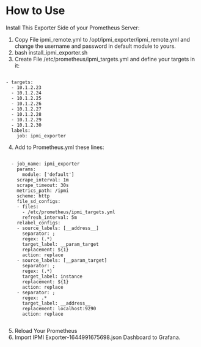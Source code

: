 # How to Use
 Install This Exporter Side of your Prometheus Server:
1. Copy File ipmi_remote.yml to /opt/ipmi_exporter/ipmi_remote.yml and change the username and password in default module to yours.
2. bash install_ipmi_exporter.sh
3. Create File /etc/prometheus/ipmi_targets.yml and define your targets in it:

```

- targets:
  - 10.1.2.23
  - 10.1.2.24
  - 10.1.2.25
  - 10.1.2.26
  - 10.1.2.27
  - 10.1.2.28
  - 10.1.2.29
  - 10.1.2.30
  labels:
    job: ipmi_exporter
```

4. Add to Prometheus.yml these lines:
```

  - job_name: ipmi_exporter
    params:
      module: ['default']
    scrape_interval: 1m
    scrape_timeout: 30s
    metrics_path: /ipmi
    scheme: http
    file_sd_configs:
    - files:
      - /etc/prometheus/ipmi_targets.yml
      refresh_interval: 5m
    relabel_configs:
    - source_labels: [__address__]
      separator: ;
      regex: (.*)
      target_label: __param_target
      replacement: ${1}
      action: replace
    - source_labels: [__param_target]
      separator: ;
      regex: (.*)
      target_label: instance
      replacement: ${1}
      action: replace
    - separator: ;
      regex: .*
      target_label: __address__
      replacement: localhost:9290
      action: replace


```
5. Reload Your Prometheus
6. Import IPMI Exporter-1644991675698.json Dashboard to Grafana.

